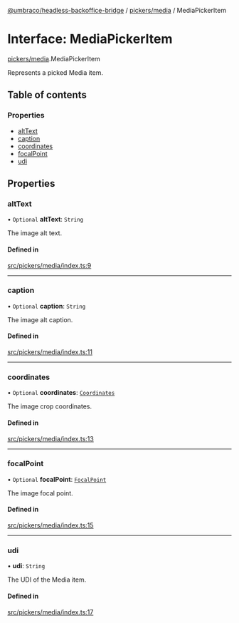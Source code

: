 [@umbraco/headless-backoffice-bridge](../README.md) / [pickers/media](../modules/pickers_media.md) / MediaPickerItem

# Interface: MediaPickerItem

[pickers/media](../modules/pickers_media.md).MediaPickerItem

Represents a picked Media item.

## Table of contents

### Properties

- [altText](pickers_media.MediaPickerItem.md#alttext)
- [caption](pickers_media.MediaPickerItem.md#caption)
- [coordinates](pickers_media.MediaPickerItem.md#coordinates)
- [focalPoint](pickers_media.MediaPickerItem.md#focalpoint)
- [udi](pickers_media.MediaPickerItem.md#udi)

## Properties

### altText

• `Optional` **altText**: `String`

The image alt text.

#### Defined in

[src/pickers/media/index.ts:9](https://github.com/umbraco/Umbraco.Headless.Backoffice.Bridge/blob/556873b/src/pickers/media/index.ts#L9)

___

### caption

• `Optional` **caption**: `String`

The image alt caption.

#### Defined in

[src/pickers/media/index.ts:11](https://github.com/umbraco/Umbraco.Headless.Backoffice.Bridge/blob/556873b/src/pickers/media/index.ts#L11)

___

### coordinates

• `Optional` **coordinates**: [`Coordinates`](types.Coordinates.md)

The image crop coordinates.

#### Defined in

[src/pickers/media/index.ts:13](https://github.com/umbraco/Umbraco.Headless.Backoffice.Bridge/blob/556873b/src/pickers/media/index.ts#L13)

___

### focalPoint

• `Optional` **focalPoint**: [`FocalPoint`](types.FocalPoint.md)

The image focal point.

#### Defined in

[src/pickers/media/index.ts:15](https://github.com/umbraco/Umbraco.Headless.Backoffice.Bridge/blob/556873b/src/pickers/media/index.ts#L15)

___

### udi

• **udi**: `String`

The UDI of the Media item.

#### Defined in

[src/pickers/media/index.ts:17](https://github.com/umbraco/Umbraco.Headless.Backoffice.Bridge/blob/556873b/src/pickers/media/index.ts#L17)

